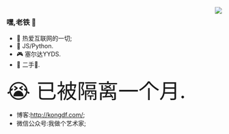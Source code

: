 <img align="right" src="https://github-readme-stats.vercel.app/api?username=kongdf&theme=github_dark&show_icons=true">

### 嘿,老铁 👋

- :orange_book: 热爱互联网的一切;
- :hammer: JS/Python.
- :video_game: 塞尔达YYDS.
- :musical_note: 二手:rose:.

<!-- - :hammer: Creator of applications and frameworks
- :ram: Founder the ObjCCN
- :meat_on_bone: Meat lover -->
 <font size=7>:sob: 已被隔离一个月.</font>
  

- 博客:http://kongdf.com/;
- 微信公众号:我做个艺术家;
<!-- <details> -->
<!-- <summary>待补充</summary> -->
<!-- <p > :sob: 已被隔离一个月.<p> -->
<!-- </details> -->
